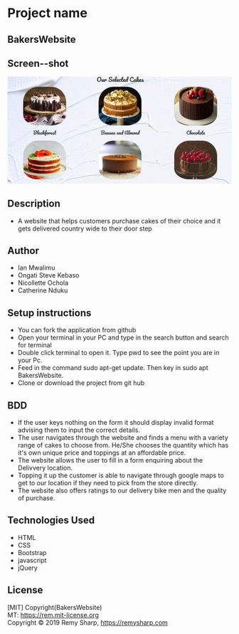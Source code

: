 # Project name
## BakersWebsite

## Screen--shot
 <img src="images/BakersWebsite.png" height="px" width="750x">

## Description
- A website that helps customers purchase cakes of their choice and it gets delivered country wide to their door step



## Author
- Ian Mwalimu
- Ongati Steve Kebaso
- Nicollette Ochola
- Catherine Nduku

## Setup instructions
- You can fork the application from github
- Open your terminal in your PC and type in the search button and search for terminal
- Double click terminal to open it. Type pwd to see the point you are in your Pc.
- Feed in the command sudo apt-get update. Then key in sudo apt BakersWebsite.
- Clone or download the project from git hub 

## BDD
- If the user keys nothing on the form it should display invalid format advising them to input the correct details.
- The user navigates through the website and finds a menu with a variety range of cakes to choose from. He/She chooses the quantity          which has it's own unique price and toppings at an affordable price.
- The website allows the user to fill in a form enquiring about the Delivvery location. 
- Topping it up  the customer is able to navigate through google maps  to get to our location if they need to pick from the store directly.
- The website also offers ratings to our delivery bike men and the quality of purchase.

## Technologies Used
- HTML
- CSS
- Bootstrap
- javascript
- jQuery

## License
[MIT] Copyright(BakersWebsite)<br>
MT:  https://rem.mit-license.org<br>
Copyright © 2019 Remy Sharp, https://remysharp.com
